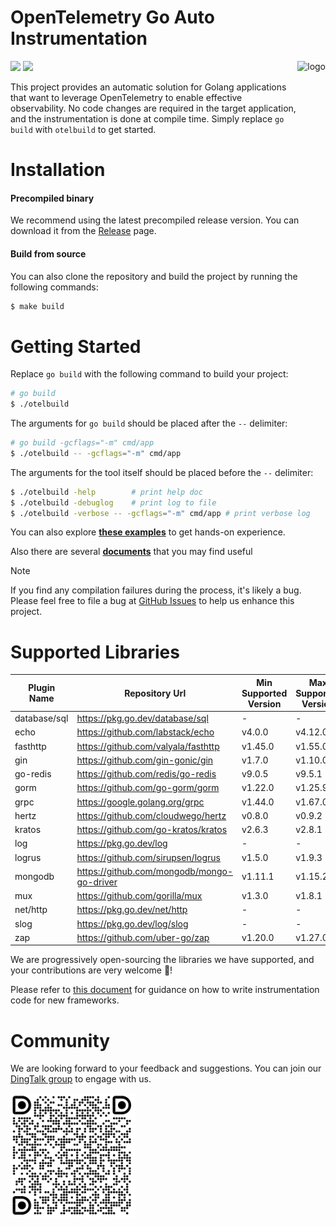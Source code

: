 # OpenTelemetry Go Auto Instrumentation

<img src="docs/logo.png" height="150" align="right" alt="logo">

[![](https://shields.io/badge/Docs-English-blue?logo=Read%20The%20Docs)](./docs)
[![](https://shields.io/badge/Readme-中文-blue?logo=Read%20The%20Docs)](./docs/README_CN.md)

This project provides an automatic solution for Golang applications that want to
leverage OpenTelemetry to enable effective observability. No code changes are
required in the target application, and the instrumentation is done at compile
time. Simply replace `go build` with `otelbuild` to get started.

# Installation

#### Precompiled binary

We recommend using the latest precompiled release version. You can download it from
the [Release](https://github.com/alibaba/opentelemetry-go-auto-instrumentation/releases)
page.

#### Build from source

You can also clone the repository and build the project by running the following commands:

```bash
$ make build
```

# Getting Started

Replace `go build` with the following command to build your project:

```bash
# go build
$ ./otelbuild
```

The arguments for `go build` should be placed after the `--` delimiter:

```bash
# go build -gcflags="-m" cmd/app
$ ./otelbuild -- -gcflags="-m" cmd/app
```

The arguments for the tool itself should be placed before the `--` delimiter:

```bash
$ ./otelbuild -help        # print help doc
$ ./otelbuild -debuglog    # print log to file
$ ./otelbuild -verbose -- -gcflags="-m" cmd/app # print verbose log
```

You can also explore [**these examples**](./example/) to get hands-on experience.

Also there are several [**documents**](./docs) that you may find useful

> [!NOTE]
> If you find any compilation failures during the process, it's likely a bug.
> Please feel free to file a bug
> at [GitHub Issues](https://github.com/alibaba/opentelemetry-go-auto-instrumentation/issues)
> to help us enhance this project.

# Supported Libraries

| Plugin Name  | Repository Url                             | Min Supported Version | Max Supported Version |
|--------------|--------------------------------------------|-----------------------|-----------------------|
| database/sql | https://pkg.go.dev/database/sql            | -                     | -                     |
| echo         | https://github.com/labstack/echo           | v4.0.0                | v4.12.0               |
| fasthttp     | https://github.com/valyala/fasthttp        | v1.45.0               | v1.55.0               |
| gin          | https://github.com/gin-gonic/gin           | v1.7.0                | v1.10.0               |
| go-redis     | https://github.com/redis/go-redis          | v9.0.5                | v9.5.1                |
| gorm         | https://github.com/go-gorm/gorm            | v1.22.0               | v1.25.9               |
| grpc         | https://google.golang.org/grpc             | v1.44.0               | v1.67.0               |
| hertz        | https://github.com/cloudwego/hertz         | v0.8.0                | v0.9.2                |
| kratos       | https://github.com/go-kratos/kratos        | v2.6.3                | v2.8.1                |
| log          | https://pkg.go.dev/log                     | -                     | -                     |
| logrus       | https://github.com/sirupsen/logrus         | v1.5.0                | v1.9.3                |
| mongodb      | https://github.com/mongodb/mongo-go-driver | v1.11.1               | v1.15.2               |
| mux          | https://github.com/gorilla/mux             | v1.3.0                | v1.8.1                |
| net/http     | https://pkg.go.dev/net/http                | -                     | -                     |
| slog         | https://pkg.go.dev/log/slog                | -                     | -                     |
| zap          | https://github.com/uber-go/zap             | v1.20.0               | v1.27.0               |

We are progressively open-sourcing the libraries we have supported, and your contributions are very welcome 💖!

Please refer to [this document](./docs/how-to-add-a-new-rule.md) for guidance on how to write instrumentation
code for new frameworks.

# Community

We are looking forward to your feedback and suggestions. You can join
our [DingTalk group](https://qr.dingtalk.com/action/joingroup?code=v1,k1,GyDX5fUTYnJ0En8MrVbHBYTGUcPXJ/NdsmLODGibd0w=&_dt_no_comment=1&origin=11? )
to engage with us.

<img src="docs/dingtalk.png" height="200">
